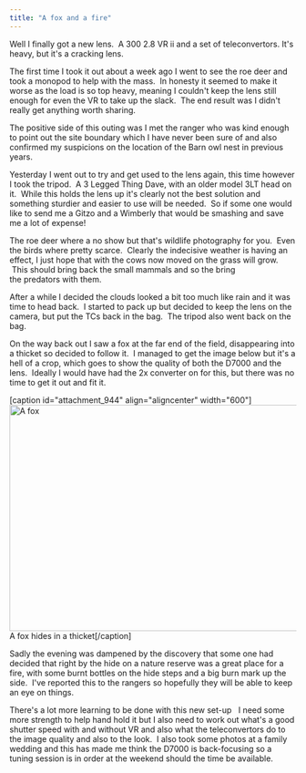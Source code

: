 ```yaml
---
title: "A fox and a fire"
---
```

Well I finally got a new lens.  A 300 2.8 VR ii and a set of teleconvertors. It's heavy, but it's a cracking lens.

The first time I took it out about a week ago I went to see the roe deer and took a monopod to help with the mass.  In honesty it seemed to make it worse as the load is so top heavy, meaning I couldn't keep the lens still enough for even the VR to take up the slack.  The end result was I didn't really get anything worth sharing.

The positive side of this outing was I met the ranger who was kind enough to point out the site boundary which I have never been sure of and also confirmed my suspicions on the location of the Barn owl nest in previous years.<!--more-->

Yesterday I went out to try and get used to the lens again, this time however I took the tripod.  A 3 Legged Thing Dave, with an older model 3LT head on it.  While this holds the lens up it's clearly not the best solution and something sturdier and easier to use will be needed.  So if some one would like to send me a Gitzo and a Wimberly that would be smashing and save me a lot of expense!

The roe deer where a no show but that's wildlife photography for you.  Even the birds where pretty scarce.  Clearly the indecisive weather is having an effect, I just hope that with the cows now moved on the grass will grow.  This should bring back the small mammals and so the bring the predators with them.

After a while I decided the clouds looked a bit too much like rain and it was time to head back.  I started to pack up but decided to keep the lens on the camera, but put the TCs back in the bag.  The tripod also went back on the bag.

On the way back out I saw a fox at the far end of the field, disappearing into a thicket so decided to follow it.  I managed to get the image below but it's a hell of a crop, which goes to show the quality of both the D7000 and the lens.  Ideally I would have had the 2x converter on for this, but there was no time to get it out and fit it.

[caption id="attachment_944" align="aligncenter" width="600"]<a href="http://www.cpearson.me.uk/wp-content/uploads/2013/05/CJP20130515-4179.jpg"><img class="size-medium wp-image-944" alt="A fox" src="http://www.cpearson.me.uk/wp-content/uploads/2013/05/CJP20130515-4179-600x397.jpg" width="600" height="397" /></a> A fox hides in a thicket[/caption]

Sadly the evening was dampened by the discovery that some one had decided that right by the hide on a nature reserve was a great place for a fire, with some burnt bottles on the hide steps and a big burn mark up the side.  I've reported this to the rangers so hopefully they will be able to keep an eye on things.

There's a lot more learning to be done with this new set-up   I need some more strength to help hand hold it but I also need to work out what's a good shutter speed with and without VR and also what the teleconvertors do to the image quality and also to the look.  I also took some photos at a family wedding and this has made me think the D7000 is back-focusing so a tuning session is in order at the weekend should the time be available.
